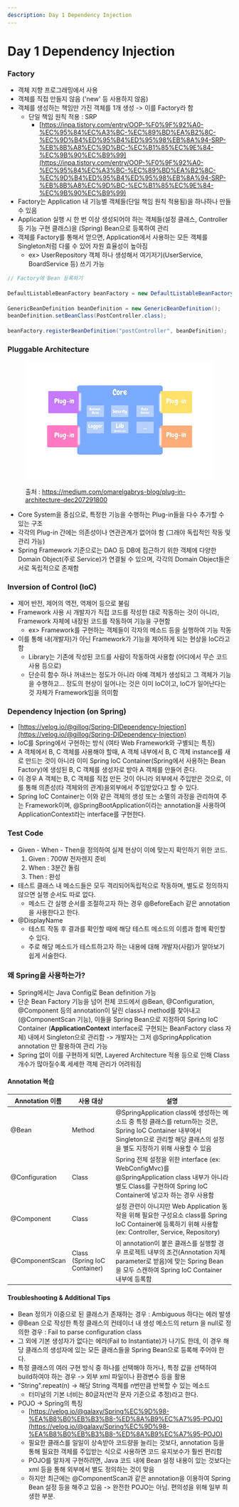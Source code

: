 ```yaml
---
description: Day 1 Dependency Injection
---
```


# Day 1 Dependency Injection

### Factory

* 객체 지향 프로그래밍에서 사용
* 객체를 직접 만들지 않음 ('new' 등 사용하지 않음)
* 객체를 생성하는 책임만 가진 객체를 1개 생성 -> 이를 Factory라 함
  * 단일 책임 원칙 적용 : SRP
    * [https://inpa.tistory.com/entry/OOP-%F0%9F%92%A0-%EC%95%84%EC%A3%BC-%EC%89%BD%EA%B2%8C-%EC%9D%B4%ED%95%B4%ED%95%98%EB%8A%94-SRP-%EB%8B%A8%EC%9D%BC-%EC%B1%85%EC%9E%84-%EC%9B%90%EC%B9%99](https://inpa.tistory.com/entry/OOP-%F0%9F%92%A0-%EC%95%84%EC%A3%BC-%EC%89%BD%EA%B2%8C-%EC%9D%B4%ED%95%B4%ED%95%98%EB%8A%94-SRP-%EB%8B%A8%EC%9D%BC-%EC%B1%85%EC%9E%84-%EC%9B%90%EC%B9%99)
* Factory는 Application 내 기능별 객체들(단일 책임 원칙 적용됨)을 하나하나 만들 수 있음
* Application 실행 시 한 번 이상 생성되어야 하는 객체들(설정 클래스, Controller 등 기능 구현 클래스)을 (Spring) Bean으로 등록하여 관리
* 객체를 Factory를 통해서 얻으면, Application에서 사용하는 모든 객체를 Singleton처럼 다룰 수 있어 자원 효율성이 높아짐
  * ex> UserRepository 객체 하나 생성해서 여기저기(UserService, BoardService 등) 쓰기 가능

```java
// Factory에 Bean 등록하기

DefaultListableBeanFactory beanFactory = new DefaultListableBeanFactory();

GenericBeanDefinition beanDefinition = new GenericBeanDefinition();
beanDefinition.setBeanClass(PostController.class);

beanFactory.registerBeanDefinition("postController", beanDefinition);
```

### Pluggable Architecture

<figure><img src="../../.gitbook/assets/1_O5fy4IsGpZhgBYdqciBvAQ.webp" alt=""><figcaption><p>출처 : <a href="https://medium.com/omarelgabrys-blog/plug-in-architecture-dec207291800">https://medium.com/omarelgabrys-blog/plug-in-architecture-dec207291800</a></p></figcaption></figure>

* Core System을 중심으로, 특정한 기능을 수행하는 Plug-in들을 다수 추가할 수 있는 구조
* 각각의 Plug-in 간에는 의존성이나 연관관계가 없어야 함 (그래야 독립적인 작동 및 관리 가능)
* Spring Framework 기준으로는 DAO 등 DB에 접근하기 위한 객체에 다양한 Domain Object(주로 Service)가 연결될 수 있으며, 각각의 Domain Object들은 서로 독립적으로 존재함

### Inversion of Control (IoC)

* 제어 반전, 제어의 역전, 역제어 등으로 불림
* Framework 사용 시 개발자가 직접 코드를 작성한 대로 작동하는 것이 아니라,\
  Framework 자체에 내장된 코드를 작동하여 기능을 구현함
  * ex> Framework를 구현하는 객체들이 각자의 메소드 등을 실행하여 기능 작동
* 이를 통해 내(개발자)가 아닌 Framework가 기능을 제어하게 되는 현상을 IoC라고 함
  * Library는 기존에 작성된 코드를 사람이 작동하여 사용함 (어디에서 무슨 코드 사용 등으로)
  * 단순히 함수 하나 꺼내쓰는 정도가 아니라 아예 객체가 생성되고 그 객체가 기능을 수행하고... 정도의 현상이 일어나는 것은 이미 IoC이고, IoC가 일어난다는 것 자체가 Framework임을 의미함

### Dependency Injection (on Spring)

* [https://velog.io/@gillog/Spring-DIDependency-Injection](https://velog.io/@gillog/Spring-DIDependency-Injection)
* IoC를 Spring에서 구현하는 방식 (여타 Web Framework와 구별되는 특징)
* A 객체에서 B, C 객체를 사용해야 할때, A 객체 내부에서 B, C 객체 instance를 새로 만드는 것이 아니라 이미 Spring IoC Container(Spring에서 사용하는 Bean Factory)에 생성된 B, C 객체를 생성자로 받아 A 객체를 만들어 준다.
* 이 경우 A 객체는 B, C 객체를 직접 만든 것이 아니라 외부에서 주입받은 것으로, 이를 통해 의존성(타 객체와의 관계)을외부에서 주입받았다고 할 수 있다.
* Spring IoC Container는 이와 같은 객체의 생성 또는 소멸의 과정을 관리하여 주는 Framework이며, @SpringBootApplication이라는 annotation을 사용하여 ApplicationContext라는 interface를 구현한다.

### Test Code

* Given - When - Then을 정의하여 실제 현상이 이에 맞는지 확인하기 위한 코드.
  1. Given : 700W 전자렌지 준비
  2. When : 3분간 돌림
  3. Then : 완성
* 테스트 클래스 내 메소드들은 모두 격리되어독립적으로 작동하며, 별도로 정의하지 않으면 실행 순서도 따로 없다.
  * 메소드 간 실행 순서를 조절하고자 하는 경우 @BeforeEach 같은 annotation을 사용한다고 한다.
* @DisplayName
  * 테스트 작동 후 결과를 확인할 때에 해당 테스트 메소드의 이름과 함께 확인할 수 있다.
  * 주로 해당 메소드가 테스트하고자 하는 내용에 대해 개발자(사람)가 알아보기 쉽게 서술한다.

### 왜 Spring을 사용하는가?

* Spring에서는 Java Config로 Bean definition 가능
* 단순 Bean Factory 기능을 넘어 전체 코드에서 @Bean, @Configuration, @Component 등의 annotation이 달린 class나 method를 찾아내고(@ComponentScan 기능), 이들을 Spring Bean으로 지정하여 Spring IoC Container  (**ApplicationContext** interface로 구현되는 BeanFactory class 자체) 내에서 Singleton으로 관리함 -> 개발자는 그저 @SpringApplication annotation 만 활용하여 관리 가능
* Spring 없이 이를 구현하게 되면, Layered Architecture 적용 등으로 인해 Class 개수가 많아질수록 세세한 객체 관리가 어려워짐

#### Annotation 복습

| Annotation 이름  | 사용 대상                        | 설명                                                                                                                                  |
| -------------- | ---------------------------- | ----------------------------------------------------------------------------------------------------------------------------------- |
| @Bean          | Method                       | @SpringApplication class에 생성하는 메소드 중 특정 클래스를 return하는 것은, Spring IoC Container 내부에서 Singleton으로 관리할 해당 클래스의 설정을 별도 지정하기 위해 사용할 수 있음 |
| @Configuration | Class                        | Spring 전체 설정을 위한 interface (ex: WebConfigMvc)를 @SpringApplication class 내부가 아니라 별도 Class를 구현하여 Spring IoC Container에 넣고자 하는 경우 사용함  |
| @Component     | Class                        | 설정 관련이 아니지만 Web Application 동작을 위해 필요한 구성요소 class를 Spring IoC Container에 등록하기 위해 사용함 (ex: Controller, Service, Repository)          |
| @ComponentScan | Class (Spring IoC Container) | 이 annotation이 붙은 클래스를 실행할 경우 프로젝트 내부의 조건(Annotation 자체 parameter로 받음)에 맞는 Spring Bean을 모두 스캔하여 Spring IoC Container 내부에 등록함         |

#### Troubleshooting & Additional Tips

* Bean 정의가 이중으로 된 클래스가 존재하는 경우 : Ambiguous 하다는 에러 발생
* @Bean 으로 작성한 특정 클래스의 컨테이너 내 생성 메소드의 return 을 null로 정의한 경우 : Fail to parse configuration class
* 그 외에 기본 생성자가 없다는 에러(Fail to Instantiate)가 나기도 한데, 이 경우 해당 클래스의 생성자에 있는 모든 클래스들을 Spring Bean으로 등록해 주어야 한다.
* 특정 클래스의 여러 구현 방식 중 하나를 선택해야 하거나, 특정 값을 선택하여 build하여야 하는 경우 -> 외부 xml 파일이나 환경변수 등을 활용
* "String".repeat(n) -> 해당 String 객체를 n번만큼 반복할 수 있는 메소드
  * 터미널의 기본 너비는 80글자(반각 문자 기준으로 추정)라고 한다.
* POJO -> Spring의 특징
  * [https://velog.io/@galaxy/Spring%EC%9D%98-%EA%B8%B0%EB%B3%B8-%ED%8A%B9%EC%A7%95-POJO](https://velog.io/@galaxy/Spring%EC%9D%98-%EA%B8%B0%EB%B3%B8-%ED%8A%B9%EC%A7%95-POJO)
  * 필요한 클래스를 일일이 상속받아 코드량을 늘리는 것보다, annotation 등을 통해 필요한 객체를 주입받는 식으로 사용하면 코드 유지보수가 훨씬 편리함
  * POJO를 알차게 구현하려면, Java 코드 내에 Bean 설정 내용이 있는 것보다는 xml 등을 통해 외부에서 별도 정의하는 것이 맞음
  * 하지만 최근에는 @ComponentScan과 같은 annotation을 이용하여 Spring Bean 설정 등을 해주고 있음 -> 완전한 POJO는 아님. 편의성을 위해 일부 희생한 부분.

